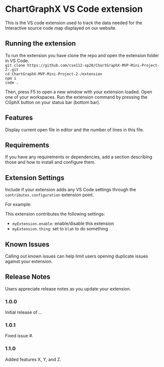 # ChartGraphX VS Code extension

This is the VS code extension used to track the data needed for the Interactive source code map displayed on our website. 

## Running the extension

To run the extension you have clone the repo and open the extension folder in VS Code.    
``git clone https://github.com/cse112-sp20/ChartGraphX-MVP-Mini-Project-2-.git``  
``cd ChartGraphX-MVP-Mini-Project-2-/extension``  
``npm i``  
``code .``  

Then, press F5 to open a new window with your extension loaded.
Open one of your workspaces.
Run the extension command by pressing the CGphX button on your status bar (bottom bar). 

## Features

Display current open file in editor and the number of lines in this file.

## Requirements

If you have any requirements or dependencies, add a section describing those and how to install and configure them.

## Extension Settings

Include if your extension adds any VS Code settings through the `contributes.configuration` extension point.

For example:

This extension contributes the following settings:

* `myExtension.enable`: enable/disable this extension
* `myExtension.thing`: set to `blah` to do something

## Known Issues

Calling out known issues can help limit users opening duplicate issues against your extension.

## Release Notes

Users appreciate release notes as you update your extension.

### 1.0.0

Initial release of ...

### 1.0.1

Fixed issue #.

### 1.1.0

Added features X, Y, and Z.